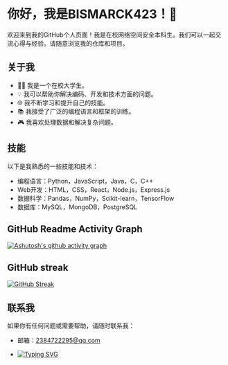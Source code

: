 # 你好，我是BISMARCK423！👋

欢迎来到我的GitHub个人页面！我是在校网络空间安全本科生。我们可以一起交流心得与经验。请随意浏览我的仓库和项目。

## 关于我

- 👨‍🎓 我是一个在校大学生。
- 💡 我可以帮助你解决编码、开发和技术方面的问题。
- 🌐 我不断学习和提升自己的技能。
- 📚 我接受了广泛的编程语言和框架的训练。
- 🎮 我喜欢处理数据和解决复杂问题。

## 技能

以下是我熟悉的一些技能和技术：

- 编程语言：Python，JavaScript，Java，C，C++
- Web开发：HTML，CSS，React，Node.js，Express.js
- 数据科学：Pandas，NumPy，Scikit-learn，TensorFlow
- 数据库：MySQL，MongoDB，PostgreSQL

## GitHub Readme Activity Graph 

[![Ashutosh's github activity graph](https://github-readme-activity-graph.vercel.app/graph?username=Ashutosh00710)](https://github.com/ashutosh00710/github-readme-activity-graph)

## GitHub streak

[![GitHub Streak](https://streak-stats.demolab.com/?user=DenverCoder1)](https://git.io/streak-stats)

## 联系我

如果你有任何问题或需要帮助，请随时联系我：
- 邮箱：2384722295@qq.com

- [![Typing SVG](https://readme-typing-svg.demolab.com/?lines=很高兴一起交流;感谢您的访问&size=40)](https://git.io/typing-svg)


